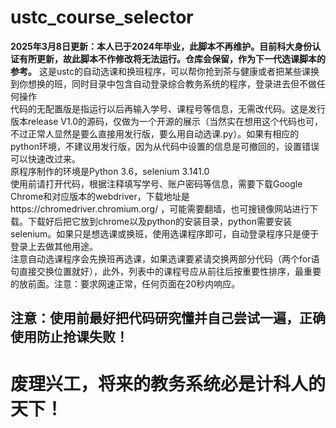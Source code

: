 # ustc_course_selector
**2025年3月8日更新：本人已于2024年毕业，此脚本不再维护。目前科大身份认证有所更新，故此脚本不作修改将无法运行。仓库会保留，作为下一代选课脚本的参考。**
这是ustc的自动选课和换班程序，可以帮你抢到茶与健康或者把某些课换到你想换的班，同时目录中包含自动登录综合教务系统的程序，登录进去但不做任何操作  
代码的无配置版是指运行以后再输入学号、课程号等信息，无需改代码。这是发行版本release V1.0的源码，仅做为一个开源的展示（当然实在想用这个代码也可，不过正常人显然是要么直接用发行版，要么用自动选课.py）。如果有相应的python环境，不建议用发行版，因为从代码中设置的信息是可撤回的，设置错误可以快速改过来。  
原程序制作的环境是Python 3.6，selenium 3.141.0  
使用前请打开代码，根据注释填写学号、账户密码等信息，需要下载Google Chrome和对应版本的webdriver，下载地址是https://chromedriver.chromium.org/ ，可能需要翻墙，也可搜镜像网站进行下载。下载好后把它放到chrome以及python的安装目录，python需要安装selenium。如果只是想选课或换班，使用选课程序即可，自动登录程序只是便于登录上去做其他用途。  
注意自动选课程序会先换班再选课，如果选课要紧请交换两部分代码（两个for语句直接交换位置就好），此外，列表中的课程号应从前往后按重要性排序，最重要的放前面。注意：要求网速正常，任何页面在20秒内响应。
## 注意：使用前最好把代码研究懂并自己尝试一遍，正确使用防止抢课失败！
# 废理兴工，将来的教务系统必是计科人的天下！

